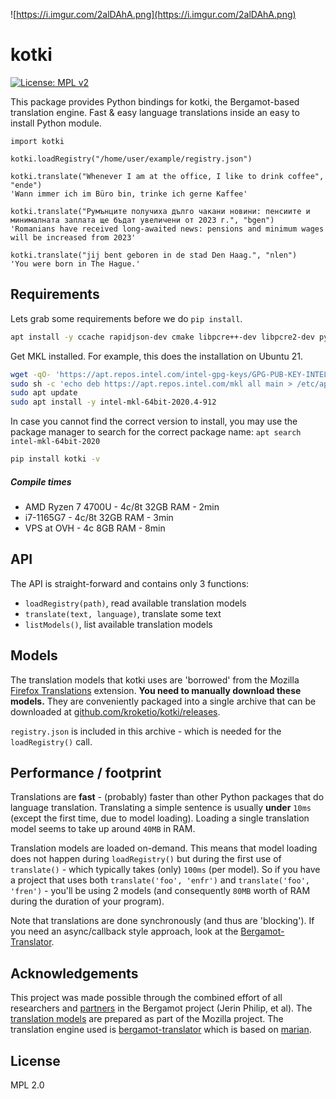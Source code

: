 ![https://i.imgur.com/2alDAhA.png](https://i.imgur.com/2alDAhA.png)

# kotki

[![License: MPL v2](https://img.shields.io/badge/License-MPL%20v2-blue.svg)](https://www.mozilla.org/en-US/MPL/2.0/)

This package provides Python bindings for kotki, the Bergamot-based translation engine. Fast & easy 
language translations inside an easy to install Python module.

```python3
import kotki

kotki.loadRegistry("/home/user/example/registry.json")

kotki.translate("Whenever I am at the office, I like to drink coffee", "ende")
'Wann immer ich im Büro bin, trinke ich gerne Kaffee'

kotki.translate("Румънците получиха дълго чакани новини: пенсиите и минималната заплата ще бъдат увеличени от 2023 г.", "bgen")
'Romanians have received long-awaited news: pensions and minimum wages will be increased from 2023'

kotki.translate("jij bent geboren in de stad Den Haag.", "nlen")
'You were born in The Hague.'
```

## Requirements

Lets grab some requirements before we do `pip install`.

```bash
apt install -y ccache rapidjson-dev cmake libpcre++-dev libpcre2-dev python3-dev pybind11-dev
```

Get MKL installed. For example, this does the installation on Ubuntu 21.

```bash
wget -qO- 'https://apt.repos.intel.com/intel-gpg-keys/GPG-PUB-KEY-INTEL-SW-PRODUCTS-2019.PUB' | sudo apt-key add -
sudo sh -c 'echo deb https://apt.repos.intel.com/mkl all main > /etc/apt/sources.list.d/intel-mkl.list'
sudo apt update
sudo apt install -y intel-mkl-64bit-2020.4-912
```

In case you cannot find the correct version to install, you may use the package
manager to search for the correct package name: `apt search intel-mkl-64bit-2020`

```bash
pip install kotki -v
```

##### Compile times

- AMD Ryzen 7 4700U - 4c/8t 32GB RAM - 2min
- i7-1165G7 - 4c/8t 32GB RAM - 3min
- VPS at OVH - 4c 8GB RAM - 8min

## API

The API is straight-forward and contains only 3 functions:

- `loadRegistry(path)`, read available translation models
- `translate(text, language)`, translate some text
- `listModels()`, list available translation models

## Models

The translation models that kotki uses are 'borrowed' from the 
Mozilla [Firefox Translations](https://addons.mozilla.org/en-US/firefox/addon/firefox-translations/) 
extension. **You need to manually download these models.** They are conveniently packaged into a single 
archive that can be downloaded at [github.com/kroketio/kotki/releases](https://github.com/kroketio/kotki/releases). 

`registry.json` is included in this archive - which is needed for the `loadRegistry()` call. 

## Performance / footprint

Translations are **fast** - (probably) faster than other Python packages that do
language translation. Translating a simple sentence is
usually **under** `10ms` (except the first time, due to model loading). Loading a
single translation model seems to take up around `40MB` in RAM.

Translation models are loaded on-demand. This means that model
loading does not happen during `loadRegistry()` but during the first use
of `translate()` - which typically takes (only) `100ms` (per model). So if you have
a project that uses both `translate('foo', 'enfr')` and `translate('foo', 'fren')` - you'll be using 2
models (and consequently `80MB` worth of RAM during the duration of your program).

Note that translations are done synchronously (and thus are 'blocking'). If you need
an async/callback style approach, look at the [Bergamot-Translator](https://github.com/browsermt/bergamot-translator/).

## Acknowledgements

This project was made possible through the combined effort of all researchers
and [partners](https://browser.mt/partners/) in the Bergamot project (Jerin Philip, et al). The
[translation models](https://github.com/mozilla/firefox-translations/blob/main/extension/model/modelRegistry.js) are 
prepared as part of the Mozilla project. The translation engine used is
[bergamot-translator](https://github.com/browsermt/bergamot-translator) which
is based on [marian](https://github.com/browsermt/marian-dev).

## License

MPL 2.0